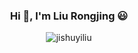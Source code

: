 <h3 align="center">Hi 👋, I'm Liu Rongjing 😃</h3>

<p align="center">
    <img src="https://github-profile-trophy.vercel.app/?username=jishuyiliu&title=Stars,Followers,MultiLanguage,Commits,Issues&margin-w=15&margin-h=15" alt="jishuyiliu" />
</p>

<!--
**jishuyiliu/jishuyiliu** is a ✨ _special_ ✨ repository because its `README.md` (this file) appears on your GitHub profile.

Here are some ideas to get you started:

- 🔭 I’m currently working on ...
- 🌱 I’m currently learning ...
- 👯 I’m looking to collaborate on ...
- 🤔 I’m looking for help with ...
- 💬 Ask me about ...
- 📫 How to reach me: ...
- 😄 Pronouns: ...
- ⚡ Fun fact: ...
-->
